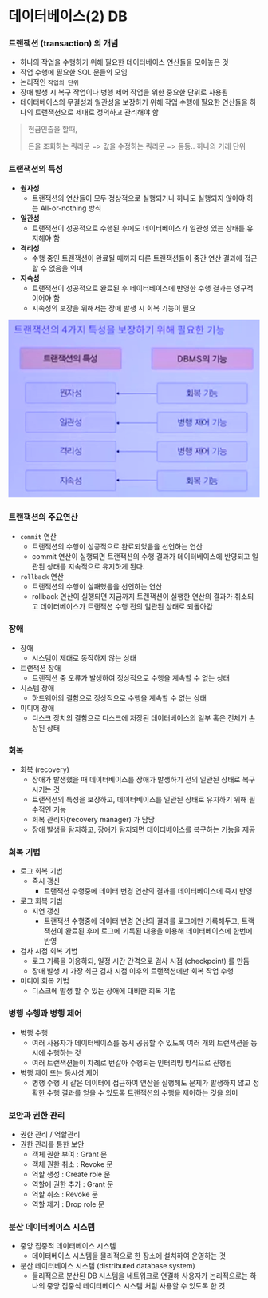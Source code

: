 # 데이터베이스(2) DB

### 트랜잭션 (transaction) 의 개념

- 하나의 작업을 수행하기 위해 필요한 데이터베이스 연산들을 모아놓은 것
- 작업 수행에 필요한 SQL 문들의 모임
- 논리적인 `작업의 단위`
- 장애 발생 시 복구 작업이나 병행 제어 작업을 위한 중요한 단위로 사용됨
- 데이터베이스의 무결성과 일관성을 보장하기 위해 작업 수행에 필요한 연산들을 하나의
  트랜잭션으로 제대로 정의하고 관리해야 함

> 현금인출을 할때,
>
> 돈을 조회하는 쿼리문 => 값을 수정하는 쿼리문 => 등등.. 하나의 거래 단위



### 트랜잭션의 특성

- **원자성**
  - 트랜잭션의 연산들이 모두 정상적으로 실행되거나 하나도 실행되지 않아야 하는 All-or-nothing 방식
- **일관성**
  - 트랜잭션이 성공적으로 수행된 후에도 데이터베이스가 일관성 있는 상태를 유지해야 함
- **격리성**
  - 수행 중인 트랜잭션이 완료될 때까지 다른 트랜잭션들이 중간 연산 결과에 접근할 수 없음을 의미
- **지속성**
  - 트랜잭션이 성공적으로 완료된 후 데이터베이스에 반영한 수행 결과는 영구적이어야 함
  - 지속성의 보장을 위해서는 장애 발생 시 회복 기능이 필요

![image-20200322194922194](img/image-20200322194922194.png)



### 트랜잭션의 주요연산

- `commit` 연산
  - 트랜잭션의 수행이 성공적으로 완료되었음을 선언하는 연산
  - commit 연산이 실행되면 트랜잭션의 수행 결과가 데이터베이스에 반영되고 일관된 상태를 
    지속적으로 유지하게 된다.
- `rollback` 연산
  - 트랜잭션의 수행이 실패했음을 선언하는 연산
  - rollback 연산이 실행되면 지금까지 트랜잭션이 실행한 연산의 결과가 취소되고 데이터베이스가
    트랜잭션 수행 전의 일관된 상태로 되돌아감





### 장애

- 장애
  - 시스템이 제대로 동작하지 않는 상태
- 트랜잭션 장애
  - 트랜잭션 중 오류가 발생하여 정상적으로 수행을 계속할 수 없는 상태
- 시스템 장애
  - 하드웨어의 결함으로 정상적으로 수행을 계속할 수 없는 상태
- 미디어 장애
  - 디스크 장치의 결함으로 디스크에 저장된 데이터베이스의 일부 혹은 전체가 손상된 상태



### 회복

- 회복 (recovery)
  - 장애가 발생했을 때 데이터베이스를 장애가 발생하기 전의 일관된 상태로 복구시키는 것
  - 트랜잭션의 특성을 보장하고, 데이터베이스를 일관된 상태로 유지하기 위해 필수적인 기능
  - 회복 관리자(recovery manager) 가 담당
  - 장애 발생을 탐지하고, 장애가 탐지되면 데이터베이스를 복구하는 기능을 제공



### 회복 기법

- 로그 회복 기법
  - 즉시 갱신
    - 트랜잭션 수행중에 데이터 변경 연산의 결과를 데이터베이스에 즉시 반영
- 로그 회복 기법
  - 지연 갱신
    - 트랜잭션 수행중에 데이터 변경 연산의 결과를 로그에만 기록해두고, 트랙잭션이 완료된 후에
      로그에 기록된 내용을 이용해 데이터베이스에 한번에 반영
- 검사 시점 회복 기법
  - 로그 기록을 이용하되, 일정 시간 간격으로 검사 시점 (checkpoint) 를 만듬
  - 장애 발생 시 가장 최근 검사 시점 이후의 트랜잭션에만 회복 작업 수행
- 미디어 회복 기법
  - 디스크에 발생 할 수 있는 장애에 대비한 회복 기법



### 병행 수행과 병행 제어

- 병행 수행
  - 여러 사용자가 데이터베이스를 동시 공유할 수 있도록 여러 개의 트랜잭션을 동시에 수행하는 것
  - 여러 트랜잭션들이 차례로 번갈아 수행되는 인터리빙 방식으로 진행됨
- 병행 제어 또는 동시성 제어
  - 병행 수행 시 같은 데이터에 접근하여 연산을 실행해도 문제가 발생하지 않고
    정확한 수행 결과를 얻을 수 있도록 트랜잭션의 수행을 제어하는 것을 의미





### 보안과 권한 관리

- 권한 관리 / 역할관리
- 권한 관리를 통한 보안
  - 객체 권한 부여 : Grant 문
  - 객체 권한 취소 : Revoke 문
  - 역할 생성 : Create role 문
  - 역할에 권한 추가 : Grant 문
  - 역할 취소 : Revoke 문
  - 역할 제거 : Drop role 문



### 분산 데이터베이스 시스템

- 중앙 집중적 데이터베이스 시스템
  - 데이터베이스 시스템을 물리적으로 한 장소에 설치하여 운영하는 것
- 분산 데이터베이스 시스템 (distributed database system)
  - 물리적으로 분산된 DB 시스템을 네트워크로 연결해 사용자가 논리적으로는
    하나의 중앙 집중식 데이터베이스 시스템 처럼 사용할 수 있도록 한 것





